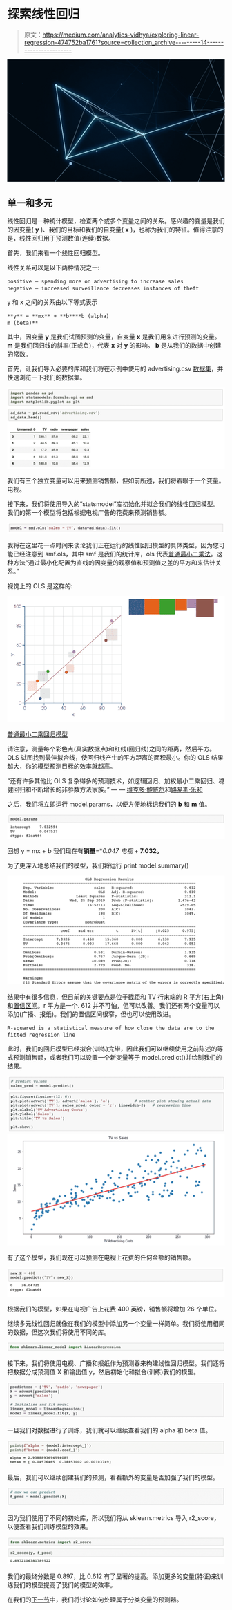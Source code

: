 # 探索线性回归

> 原文：<https://medium.com/analytics-vidhya/exploring-linear-regression-474752ba1761?source=collection_archive---------14----------------------->

![](img/25d8b6cb9e00e79f6ebccf8594b3f7f3.png)

## 单一和多元

线性回归是一种统计模型，检查两个或多个变量之间的关系。感兴趣的变量是我们的因变量( **y** )、我们的目标和我们的自变量( **x** )，也称为我们的特征。值得注意的是，线性回归用于预测数值(连续)数据。

首先，我们来看一个线性回归模型。

线性关系可以是以下两种情况之一:

```
positive — spending more on advertising to increase sales
negative — increased surveillance decreases instances of theft
```

y 和 x 之间的关系由以下等式表示

```
**y** = **mx** + **b****b (alpha)
m (beta)**
```

其中，因变量 **y** 是我们试图预测的变量，自变量 **x** 是我们用来进行预测的变量。 **m** 是我们回归线的斜率(正或负)，代表 **x** 对 **y** 的影响。 **b** 是从我们的数据中创建的常数。

首先，让我们导入必要的库和我们将在示例中使用的 advertising.csv [数据集](http://faculty.marshall.usc.edu/gareth-james/ISL/data.html)，并快速浏览一下我们的数据集。

![](img/17ebf240370d1f12a0b94415f3003832.png)

我们有三个独立变量可以用来预测销售额，但如前所述，我们将着眼于一个变量。电视。

接下来，我们将使用导入的“statsmodel”库初始化并拟合我们的线性回归模型。我们的第一个模型将包括根据电视广告的花费来预测销售额。

![](img/e280e23331c049a6fc6c494e14de6b5f.png)

我将在这里花一点时间来谈论我们正在运行的线性回归模型的具体类型，因为您可能已经注意到 smf.ols，其中 smf 是我们的统计库，ols 代表[普通最小二乘法](https://www.encyclopedia.com/social-sciences/applied-and-social-sciences-magazines/ordinary-least-squares-regression)。这种方法“通过最小化配置为直线的因变量的观察值和预测值之差的平方和来估计关系。”

视觉上的 OLS 是这样的:

![](img/826aa1583f080a1a212a2c17161ed357.png)

[普通最小二乘回归模型](http://setosa.io/ev/ordinary-least-squares-regression/)

请注意，测量每个彩色点(真实数据点)和红线(回归线)之间的距离，然后平方。OLS 试图找到最佳拟合线，使回归线产生的平方距离的面积最小。你的 OLS 结果越大，你的模型预测目标的效率就越高。

“还有许多其他比 OLS 复杂得多的预测技术，如逻辑回归、加权最小二乘回归、稳健回归和不断增长的非参数方法家族。”
— — [维克多·鲍威尔](http://twitter.com/vicapow)和[路易斯·乐和](http://twitter.com/lewislehe)

之后，我们将立即运行 model.params，以便方便地标记我们的 **b** 和 **m** 值。

![](img/666d7744087260410eb58f131d9940b7.png)

回想 y = mx + b 我们现在有**销量**=**0.047 *电视** + **7.032。**

为了更深入地总结我们的模型，我们将运行 print model.summary()

![](img/2479d62c42b985afe33d64d2ef579354.png)

结果中有很多信息，但目前的关键要点是位于截距和 TV 行末端的 R 平方(右上角)和[置信区间](https://towardsdatascience.com/a-very-friendly-introduction-to-confidence-intervals-9add126e714)。r 平方是一个. 612 并不可怕，但可以改善。我们还有两个变量可以添加(广播、报纸)。我们的置信区间很窄，但也可以使用改进。

```
R-squared is a statistical measure of how close the data are to the fitted regression line
```

此时，我们的回归模型已经拟合(训练)完毕，因此我们可以继续使用之前陈述的等式预测销售额，或者我们可以设置一个新变量等于 model.predict()并绘制我们的结果。

![](img/b6e006980a1077170c95fbeb4d5a92ee.png)![](img/c307000a2b08063ff4b8380ce259e33b.png)

有了这个模型，我们现在可以预测在电视上花费的任何金额的销售额。

![](img/c26aa15fea8464fb0e67cafc0be5d869.png)

根据我们的模型，如果在电视广告上花费 400 英镑，销售额将增加 26 个单位。

继续多元线性回归就像在我们的模型中添加另一个变量一样简单。我们将使用相同的数据，但这次我们将使用不同的库。

![](img/32a6adcde8539afd328f48e0a837d040.png)

接下来，我们将使用电视、广播和报纸作为预测器来构建线性回归模型。我们还将把数据分成预测值 X 和输出值 y，然后初始化和拟合(训练)我们的模型。

![](img/c2e3ad031f74e8980019466b4f7d4147.png)

一旦我们对数据进行了训练，我们就可以继续查看我们的 alpha 和 beta 值。

![](img/67cc7f6ff1f3da56d266ecca0f5bb3f1.png)

最后，我们可以继续创建我们的预测，看看额外的变量是否加强了我们的模型。

![](img/e8bff41b58fc8490a63efc7d6ad2e5fb.png)

因为我们使用了不同的初始库，所以我们将从 sklearn.metrics 导入 r2_score，以便查看我们训练模型的效果。

![](img/873a75d0893186c697859d5d732ead63.png)

我们的最终分数是 0.897，比 0.612 有了显著的提高。添加更多的变量(特征)来训练我们的模型提高了我们的模型的效率。

在我们的[下一节](/analytics-vidhya/dealing-with-categorical-data-942a8c8fdbad)中，我们将讨论如何处理属于分类变量的预测器。